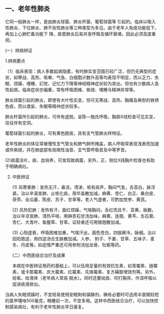 ##   一、老年性肺炎

  它同一般肺炎一样，是由肺炎球菌、肺炎杆菌、葡萄球菌等 引起的。临床以吸入性肺炎、下位肺炎、肺不张性肺炎等三种类型为多见。由于老年人免疫功能低下，再加上心肺贮备功能下 降，故患肺炎后易并发呼吸及循环衰竭，因此必须高度重视。 

 (一）辨病辨证 

 1.辨病要点  

（1）临床表现：病人多数起病隐匿，有时肺实变范围已较广泛，但仍无典型的症状，如寒战、高热、咳嗽、气急、白细胞计数升高等均表现不明显，而以乏力、失眠、烦躁、嗜睡、幻觉、记忆力下降等神经精神症状较为突出。但也有少数病人急性起病，临床症状亦偏重，常有呼吸困难、紫绀、嗜睡与精神异常等。

  肺炎球菌引起的肺炎，即使有大叶性实变，但可无寒战、高热、胸痛及典型的铁锈色痰，而以谵妄、失眠等精祌症状较多。

​  肺炎杆菌所引起的肺炎，可伴有虚脱，呈陈—施氏呼吸，胸部X线检查可见实变，往往伴有空洞。

  葡萄球菌引起的肺炎，可有黄色脓痰，具有支气管肺炎样特征。

  老年性肺炎的体征常被慢性支气管炎和肺气肿所掩盖，病人呼吸常表现浅表而加速或伴紫绀，并在肺底部有局限性浊音、支气管呼吸音及中等罗音。

  (2)痰菌涂片，痰、血培养，可发现致病菌，另外，正、侧位X线胸片检查也有助于明确病灶。

2. 中医辨证 

    (1)     风寒束肺：发热无汗，鼻流，清涕，咳有痰声，胸闷气急，舌苔白，脉浮紧。治以辛温宣肺、止咳化痰，用华盖散加减。麻黄、杏仁、白芷、桑白皮、茯苓、全瓜蒌、陈皮、苏子、甘草等。老人气虚者，可酌加党参、黄芪。

     (2)     风热犯肺：发热有汗，面红烦躁，气喘胸闷，舌红而且干、苔黄，脉数。治以辛凉宣肺、清热平喘，用麻杏石甘汤加味。麻黄、连翘、黄芩、生石膏、杏仁、大青叶、鱼腥草、甘草。证轻者还可用银翘散加减。                      

     (3)     心阳虚衰，呼吸困难加重，气喘汗出，面色苍白，四肢厥冷，脉细。治以回阳救逆，用四逆汤合生脉散加减。人参、 附子、干姜、甘草、五味子、麦冬、丹皮等。如症情严重还可用参附汤加龙骨、牡蛎等药。  

   (二）中西医结合治疗及成果 

    本病在中医辨证用药的基础上，可以伍用足量的有效抗生素，如青霉素、链霉素，或卡那霉素、庆大霉素、红霉素、先锋霉素、复方磺胺增效剂等。另外，给氧、给液体（老年病人常易 脱水）。同时还要祛痰、叩打胸背、作深呼吸以促进痰液排出。  

  当病人失眠烦躁时，不宜轻易使用安眠剤和镇静剂，确有必要时可选用半衰期较短的氯甲噻唑500毫克，晩睡前一次，不宜多用。这样中西医结合治疗，可以加快控制感染病灶，有利于老年性肺炎早日康复。  
